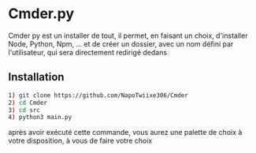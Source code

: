 # Cmder.py

Cmder py est un installer de tout, il permet, en faisant un choix, d'installer Node, Python, Npm, ...
et de créer un dossier, avec un nom défini par l'utilisateur, qui sera directement redirigé dedans

## Installation
```bash
1) git clone https://github.com/NapoTwiixe306/Cmder
2) cd Cmder
3) cd src
4) python3 main.py
```
après avoir exécuté cette commande, vous aurez une palette de choix à votre disposition, à vous de faire votre choix